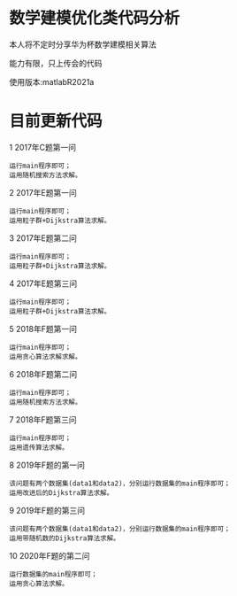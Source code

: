 # 数学建模优化类代码分析
本人将不定时分享华为杯数学建模相关算法

能力有限，只上传会的代码

使用版本:matlabR2021a
# 目前更新代码
1 2017年C题第一问

	运行main程序即可；
	运用随机搜索方法求解。

2 2017年E题第一问

	运行main程序即可；
	运用粒子群+Dijkstra算法求解。

3 2017年E题第二问

	运行main程序即可；
	运用粒子群+Dijkstra算法求解。
	
4 2017年E题第三问

	运行main程序即可；
	运用粒子群+Dijkstra算法求解。
	
	
5 2018年F题第一问

	运行main程序即可；
	运用贪心算法求解求解。
	
6 2018年F题第二问

	运行main程序即可；
	运用随机搜索方法求解。
	
7 2018年F题第三问

	运行main程序即可；
	运用遗传算法求解。
	
8 2019年F题的第一问
	
	该问题有两个数据集(data1和data2)，分别运行数据集的main程序即可；
	运用改进后的Dijkstra算法求解。
	
9 2019年F题的第三问

	该问题有两个数据集(data1和data2)，分别运行数据集的main程序即可；
	运用带随机数的Dijkstra算法求解。
	 
10 2020年F题的第二问

	运行数据集的main程序即可；
	运用贪心算法求解。
	
